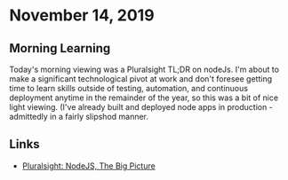 # November 14, 2019

## Morning Learning

Today's morning viewing was a Pluralsight TL;DR on nodeJs. I'm about to make a significant technological pivot at work and don't foresee getting time to learn skills outside of testing, automation, and continuous deployment anytime in the remainder of the year, so this was a bit of nice light viewing. (I've already built and deployed node apps in production - admittedly in a fairly slipshod manner.


## Links

* [Pluralsight: NodeJS, The Big Picture](https://app.pluralsight.com/library/courses/nodejs-big-picture/table-of-contents)
